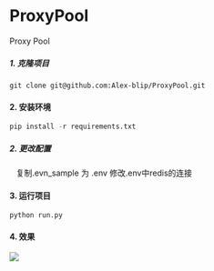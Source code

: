 # ProxyPool
Proxy Pool


##### 1. 克隆项目
```
git clone git@github.com:Alex-blip/ProxyPool.git
```

#### 2. 安装环境
```python
pip install -r requirements.txt
```

##### 2. 更改配置
&nbsp;&nbsp; 复制.evn_sample 为 .env 修改.env中redis的连接

#### 3. 运行项目
```
python run.py
```
#### 4. 效果
<img src="http://mingyang920.com/blog/img/Snipaste_2019-11-17_21-50-41.png"/>
